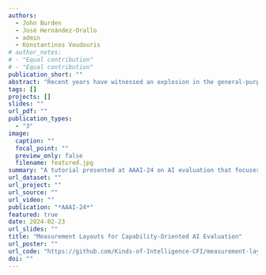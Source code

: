 ```yaml
---
authors:
  - John Burden
  - José Hernández-Orallo
  - admin
  - Konstantinos Voudouris
# author_notes:
# - "Equal contribution"
# - "Equal contribution"
publication_short: ""
abstract: "Recent years have witnessed an explosion in the general-purpose capabilities of AI systems. These advancements pose unique challenges to how AI systems should be evaluated. Estimating capabilities, rather than performance, is necessary for systems that are not built for specific tasks, but for general-purpose use, and to anticipate the fit of an AI system for situations and occupations requiring particular cognitive skill levels to cope with the expected demands. The techniques and methodologies from the cognitive sciences are more appropriate than task-oriented benchmarks for this evaluation of capability, but require a common language and toolkit to facilitate cross-disciplinary collaboration. One promising approach in this regard is the Measurement Layouts framework, which leverages large, hierarchical Bayesian Networks to infer the capabilities of AI systems. We propose a half-day lab to introduce AAAI-24 participants to the Measurement Layouts framework, demonstrate the powerful evaluation inferences we can make for different kinds of AI systems (RL agents, language models, etc.) and support building a diverse community of interdisciplinary researchers interested in improving AI evaluation."
tags: []
projects: []
slides: ""
url_pdf: ""
publication_types:
  - "3"
image:
  caption: ""
  focal_point: ""
  preview_only: false
  filename: featured.jpg
summary: "A tutorial presented at AAAI-24 on AI evaluation that focuses on estimating capabilities and creating capability profiles of AI systems (e.g., reinforcement learning agents and large language models) using a Bayesian framework."
url_dataset: ""
url_project: ""
url_source: ""
url_video: ""
publication: "*AAAI-24*"
featured: true
date: 2024-02-23
url_slides: ""
title: "Measurement Layouts for Capability-Oriented AI Evaluation"
url_poster: ""
url_code: "https://github.com/Kinds-of-Intelligence-CFI/measurement-layout-tutorial"
doi: ""
---
```

